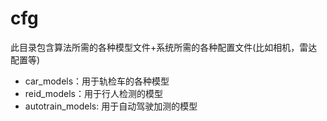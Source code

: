 # cfg
此目录包含算法所需的各种模型文件+系统所需的各种配置文件(比如相机，雷达配置等)

- car_models：用于轨检车的各种模型
- reid_models：用于行人检测的模型
- autotrain_models: 用于自动驾驶加测的模型


